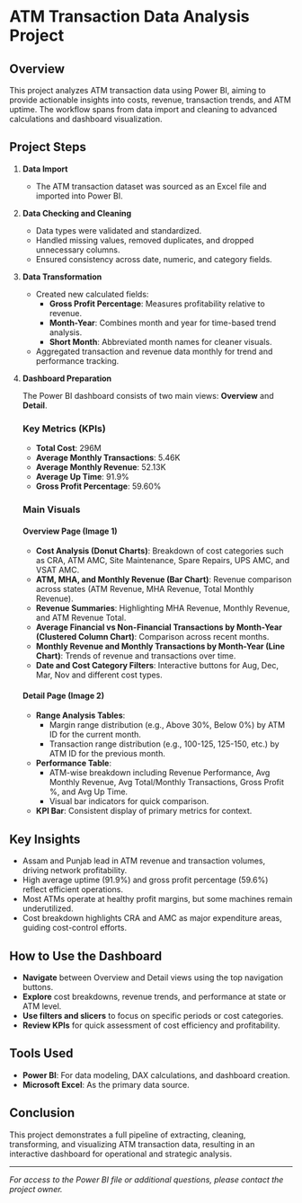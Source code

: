 # ATM Transaction Data Analysis Project

## Overview

This project analyzes ATM transaction data using Power BI, aiming to provide actionable insights into costs, revenue, transaction trends, and ATM uptime. The workflow spans from data import and cleaning to advanced calculations and dashboard visualization.

## Project Steps

1. **Data Import**
   - The ATM transaction dataset was sourced as an Excel file and imported into Power BI.

2. **Data Checking and Cleaning**
   - Data types were validated and standardized.
   - Handled missing values, removed duplicates, and dropped unnecessary columns.
   - Ensured consistency across date, numeric, and category fields.

3. **Data Transformation**
   - Created new calculated fields:
     - **Gross Profit Percentage**: Measures profitability relative to revenue.
     - **Month-Year**: Combines month and year for time-based trend analysis.
     - **Short Month**: Abbreviated month names for cleaner visuals.
   - Aggregated transaction and revenue data monthly for trend and performance tracking.

4. **Dashboard Preparation**

   The Power BI dashboard consists of two main views: **Overview** and **Detail**.

   ### Key Metrics (KPIs)
   - **Total Cost**: 296M
   - **Average Monthly Transactions**: 5.46K
   - **Average Monthly Revenue**: 52.13K
   - **Average Up Time**: 91.9%
   - **Gross Profit Percentage**: 59.60%

   ### Main Visuals

   #### Overview Page (Image 1)
   - **Cost Analysis (Donut Charts)**: Breakdown of cost categories such as CRA, ATM AMC, Site Maintenance, Spare Repairs, UPS AMC, and VSAT AMC.
   - **ATM, MHA, and Monthly Revenue (Bar Chart)**: Revenue comparison across states (ATM Revenue, MHA Revenue, Total Monthly Revenue).
   - **Revenue Summaries**: Highlighting MHA Revenue, Monthly Revenue, and ATM Revenue Total.
   - **Average Financial vs Non-Financial Transactions by Month-Year (Clustered Column Chart)**: Comparison across recent months.
   - **Monthly Revenue and Monthly Transactions by Month-Year (Line Chart)**: Trends of revenue and transactions over time.
   - **Date and Cost Category Filters**: Interactive buttons for Aug, Dec, Mar, Nov and different cost types.

   #### Detail Page (Image 2)
   - **Range Analysis Tables**: 
     - Margin range distribution (e.g., Above 30%, Below 0%) by ATM ID for the current month.
     - Transaction range distribution (e.g., 100-125, 125-150, etc.) by ATM ID for the previous month.
   - **Performance Table**:
     - ATM-wise breakdown including Revenue Performance, Avg Monthly Revenue, Avg Total/Monthly Transactions, Gross Profit %, and Avg Up Time.
     - Visual bar indicators for quick comparison.
   - **KPI Bar**: Consistent display of primary metrics for context.

## Key Insights

- Assam and Punjab lead in ATM revenue and transaction volumes, driving network profitability.
- High average uptime (91.9%) and gross profit percentage (59.6%) reflect efficient operations.
- Most ATMs operate at healthy profit margins, but some machines remain underutilized.
- Cost breakdown highlights CRA and AMC as major expenditure areas, guiding cost-control efforts.

## How to Use the Dashboard

- **Navigate** between Overview and Detail views using the top navigation buttons.
- **Explore** cost breakdowns, revenue trends, and performance at state or ATM level.
- **Use filters and slicers** to focus on specific periods or cost categories.
- **Review KPIs** for quick assessment of cost efficiency and profitability.

## Tools Used

- **Power BI**: For data modeling, DAX calculations, and dashboard creation.
- **Microsoft Excel**: As the primary data source.

## Conclusion

This project demonstrates a full pipeline of extracting, cleaning, transforming, and visualizing ATM transaction data, resulting in an interactive dashboard for operational and strategic analysis.

---

*For access to the Power BI file or additional questions, please contact the project owner.*